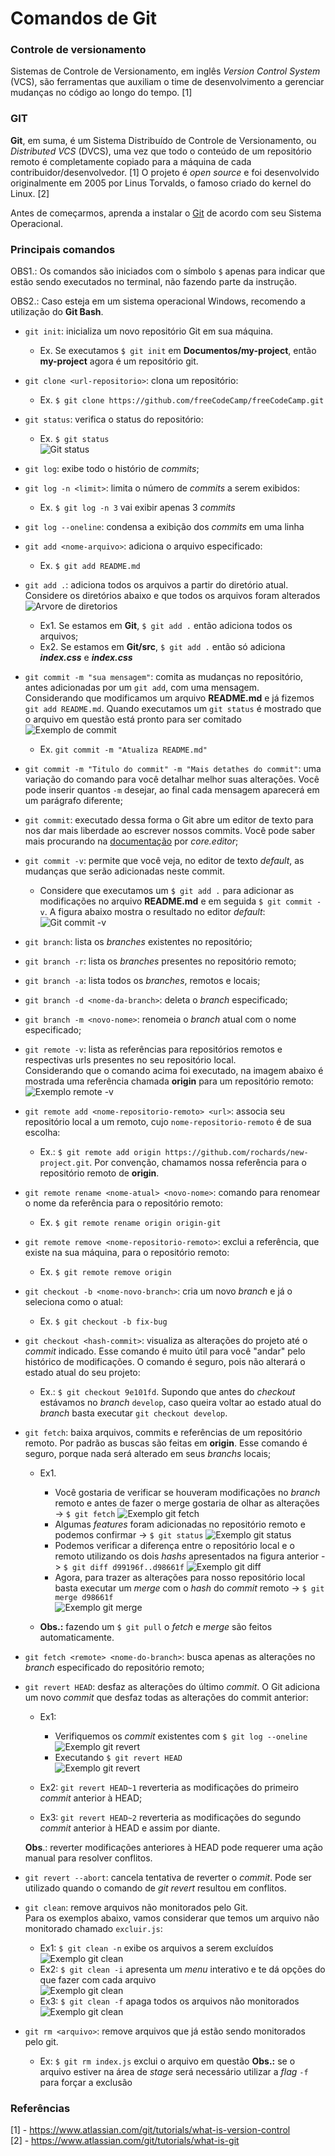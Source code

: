 # Comandos de Git

### Controle de versionamento
Sistemas de Controle de Versionamento, em inglês *Version Control System* (VCS), são ferramentas que auxiliam o time de desenvolvimento a gerenciar mudanças no código ao longo do tempo. [1]

### GIT
**Git**, em suma, é um Sistema Distribuído de Controle de Versionamento, ou *Distributed VCS* (DVCS), uma vez que todo o conteúdo de um repositório remoto é completamente copiado para a máquina de cada contribuidor/desenvolvedor. [1]
O projeto é *open source* e foi desenvolvido originalmente em 2005 por Linus Torvalds, o famoso criado do kernel do Linux. [2]

Antes de começarmos, aprenda a instalar o [Git](https://www.atlassian.com/br/git/tutorials/install-git) de acordo com seu Sistema Operacional.

### Principais comandos

OBS1.: Os comandos são iniciados com o símbolo `$` apenas para indicar que estão sendo executados no terminal, não fazendo parte da instrução.

OBS2.: Caso esteja em um sistema operacional Windows, recomendo a utilização do **Git Bash**.

* `git init`: inicializa um novo repositório Git em sua máquina.
  * Ex. Se executamos `$ git init` em **Documentos/my-project**, então **my-project** agora é um repositório git. 

* `git clone <url-repositorio>`: clona um repositório:
  * Ex. `$ git clone https://github.com/freeCodeCamp/freeCodeCamp.git`

* `git status`: verifica o status do repositório:
  * Ex. `$ git status`  
  ![Git status](images/git-status.png)

* `git log`: exibe todo o histório de _commits_;

* `git log -n <limit>`: limita o número de _commits_ a serem exibidos:
  * Ex. `$ git log -n 3` vai exibir apenas 3 _commits_

* `git log --oneline`: condensa a exibição dos _commits_ em uma linha

* `git add <nome-arquivo>`: adiciona o arquivo especificado:
  * Ex. `$ git add README.md`

* `git add .`: adiciona todos os arquivos a partir do diretório atual.  
  Considere os diretórios abaixo e que todos os arquivos foram alterados  
  ![Arvore de diretorios](images/git-add-dot.png)
  * Ex1. Se estamos em **Git**, `$ git add .` então adiciona todos os arquivos;
  * Ex2. Se estamos em **Git/src**, `$ git add .` então só adiciona _**index.css**_ e _**index.css**_

* `git commit -m "sua mensagem"`: comita as mudanças no repositório, antes adicionadas por um `git add`, com uma mensagem.  
  Considerando que modificamos um arquivo **README.md** e já fizemos `git add README.md`. Quando executamos um `git status` é mostrado que o arquivo em questão está pronto para ser comitado
  ![Exemplo de commit](images/git-commit-1.png)
  * Ex. `git commit -m "Atualiza README.md"`

* `git commit -m "Titulo do commit" -m "Mais detathes do commit"`: uma variação do comando para você detalhar melhor suas alterações. Você pode inserir quantos `-m` desejar, ao final cada mensagem aparecerá em um parágrafo diferente;

* `git commit`: executado dessa forma o Git abre um editor de texto para nos dar mais liberdade ao escrever nossos commits. Você pode saber mais procurando na [documentação](https://git-scm.com/book/en/v2/Customizing-Git-Git-Configuration) por _core.editor_;

* `git commit -v`: permite que você veja, no editor de texto _default_, as mudanças que serão adicionadas neste commit.
  * Considere que executamos um `$ git add .` para adicionar as modificações no arquivo **README.md** e em seguida `$ git commit -v`. A figura abaixo mostra o resultado no editor _default_:
  ![Git commit -v](images/git-commit-v-modified.jpg)
* `git branch`: lista os _branches_ existentes no repositório;

* `git branch -r`: lista os _branches_ presentes no repositório remoto;

* `git branch -a`: lista todos os _branches_, remotos e locais;

* `git branch -d <nome-da-branch>`: deleta o _branch_ especificado;

* `git branch -m <novo-nome>`: renomeia o _branch_ atual com o nome especificado;

* `git remote -v`: lista as referências para repositórios remotos e respectivas urls presentes no seu repositório local.  
  Considerando que o comando acima foi executado, na imagem abaixo é mostrada uma referência chamada **origin** para um repositório remoto:  
  ![Exemplo remote -v](images/git-remote-v.png)

* `git remote add <nome-repositorio-remoto> <url>`: associa seu repositório local a um remoto, cujo `nome-repositorio-remoto` é de sua escolha:
  * Ex.: `$ git remote add origin https://github.com/rochards/new-project.git`. Por convenção, chamamos nossa referência para o repositório remoto de **origin**.

* `git remote rename <nome-atual> <novo-nome>`: comando para renomear o nome da referência para o repositório remoto:
  * Ex. `$ git remote rename origin origin-git`

* `git remote remove <nome-repositorio-remoto>`: exclui a referência, que existe na sua máquina, para o repositório remoto:
  * Ex. `$ git remote remove origin`

* `git checkout -b <nome-novo-branch>`: cria um novo _branch_ e já o seleciona como o atual:
  * Ex. `$ git checkout -b fix-bug` 

* `git checkout <hash-commit>`: visualiza as alterações do projeto até o _commit_ indicado. Esse comando é muito útil para você "andar" pelo histórico de modificações. O comando é seguro, pois não alterará o estado atual do seu projeto:
  * Ex.: `$ git checkout 9e101fd`. Supondo que antes do _checkout_ estávamos no _branch_ `develop`, caso queira voltar ao estado atual do _branch_ basta executar `git checkout develop`.

* `git fetch`: baixa arquivos, commits e referências de um repositório remoto. Por padrão as buscas são feitas em **origin**. Esse comando é seguro, porque nada será alterado em seus *branchs* locais;
  * Ex1.
    * Você gostaria de verificar se houveram modificações no *branch* remoto e antes de fazer o merge gostaria de olhar as alterações -> `$ git fetch`
    ![Exemplo git fetch](images/git-fetch.png)
    * Algumas *features* foram adicionadas no repositório remoto e podemos confirmar -> `$ git status` 
    ![Exemplo git status](images/git-status-2.png)
    * Podemos verificar a diferença entre o repositório local e o remoto utilizando os dois *hashs* apresentados na figura anterior -> `$ git diff d99196f..d98661f`
    ![Exemplo git diff](images/git-diff.png)
    * Agora, para trazer as alterações para nosso repositório local basta executar um *merge* com o *hash* do *commit* remoto -> `$ git merge d98661f`  
    ![Exemplo git merge](images/git-merge.png)
  
  * **Obs.:** fazendo um `$ git pull` o *fetch* e *merge* são feitos automaticamente.

* `git fetch <remote> <nome-do-branch>`: busca apenas as alterações no _branch_ especificado do repositório remoto;

* `git revert HEAD`: desfaz as alterações do último _commit_. O Git adiciona um novo _commit_ que desfaz todas as alterações do commit anterior:
  * Ex1: 
    * Verifiquemos os _commit_ existentes com `$ git log --oneline`  
    ![Exemplo git revert](images/git-revert-1.png)
    * Executando `$ git revert HEAD`  
    ![Exemplo git revert](images/git-revert-2.png)
  
  * Ex2: `git revert HEAD~1` reverteria as modificações do primeiro _commit_ anterior à HEAD;
  * Ex3: `git revert HEAD~2` reverteria as modificações do segundo _commit_ anterior à HEAD e assim por diante.
  
  **Obs**.: reverter modificações anteriores à HEAD pode requerer uma ação manual para resolver conflitos.

* `git revert --abort`: cancela tentativa de reverter o _commit_. Pode ser utilizado quando o comando de _git revert_ resultou em conflitos.

* `git clean`: remove arquivos não monitorados pelo Git.  
  Para os exemplos abaixo, vamos considerar que temos um arquivo não monitorado chamado `excluir.js`:
  * Ex1: `$ git clean -n` exibe os arquivos a serem excluídos  
    ![Exemplo git clean](images/git-clean-n.png)
  * Ex2: `$ git clean -i` apresenta um _menu_ interativo e te dá opções do que fazer com cada arquivo  
    ![Exemplo git clean](images/git-clean-i.png)
  * Ex3: `$ git clean -f` apaga todos os arquivos não monitorados  
    ![Exemplo git clean](images/git-clean-f.png)
  
* `git rm <arquivo>`: remove arquivos que já estão sendo monitorados pelo git.
  * Ex: `$ git rm index.js` exclui o arquivo em questão
  **Obs.:** se o arquivo estiver na área de _stage_ será necessário utilizar a _flag_ `-f` para forçar a exclusão

### Referências
[1] - https://www.atlassian.com/git/tutorials/what-is-version-control \
[2] - https://www.atlassian.com/git/tutorials/what-is-git
